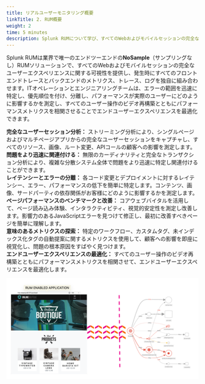 ```yaml
---
title: リアルユーザーモニタリング概要
linkTitle: 2. RUM概要
weight: 2
time: 5 minutes
description: Splunk RUMについて学び、すべてのWebおよびモバイルセッションの完全なユーザーエクスペリエンスを監視する方法を理解します。
---
```


Splunk RUMは業界で唯一のエンドツーエンドの**NoSample**（サンプリングなし）RUMソリューションで、すべてのWebおよびモバイルセッションの完全なユーザーエクスペリエンスに関する可視性を提供し、発生時にすべてのフロントエンドトレースとバックエンドのメトリクス、トレース、ログを独自に組み合わせます。ITオペレーションとエンジニアリングチームは、エラーの範囲を迅速に特定し、優先順位を付け、分離し、パフォーマンスが実際のユーザーにどのように影響するかを測定し、すべてのユーザー操作のビデオ再構築とともにパフォーマンスメトリクスを相関させることでエンドユーザーエクスペリエンスを最適化できます。

**完全なユーザーセッション分析：** ストリーミング分析により、シングルページおよびマルチページアプリからの完全なユーザーセッションをキャプチャし、すべてのリソース、画像、ルート変更、APIコールの顧客への影響を測定します。  
**問題をより迅速に関連付ける：** 無限のカーディナリティと完全なトランザクション分析により、複雑な分散システム全体で問題をより迅速に特定し関連付けることができます。  
**レイテンシーとエラーの分離：** 各コード変更とデプロイメントに対するレイテンシー、エラー、パフォーマンスの低下を簡単に特定します。コンテンツ、画像、サードパーティの依存関係がお客様にどのように影響するかを測定します。  
**ページパフォーマンスのベンチマークと改善：** コアウェブバイタルを活用して、ページ読み込み体験、インタラクティビティ、視覚的安定性を測定し改善します。影響力のあるJavaScriptエラーを見つけて修正し、最初に改善すべきページを簡単に理解します。  
**意味のあるメトリクスの探索：** 特定のワークフロー、カスタムタグ、未インデックス化タグの自動提案に関するメトリクスを使用して、顧客への影響を即座に視覚化し、問題の根本原因をすばやく見つけます。  
**エンドユーザーエクスペリエンスの最適化：** すべてのユーザー操作のビデオ再構築とともにパフォーマンスメトリクスを相関させて、エンドユーザーエクスペリエンスを最適化します。

![アーキテクチャ概要](images/rum-architecture.png)
